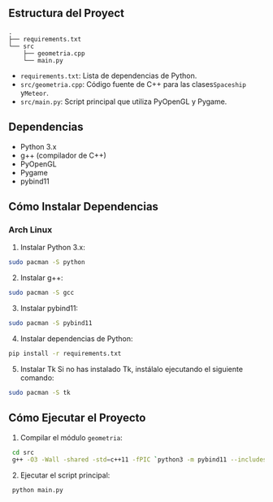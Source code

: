 
## Estructura del Proyect

```
.
├── requirements.txt
└── src
    ├── geometria.cpp
    └── main.py
```

* `requirements.txt`: Lista de dependencias de Python.
* `src/geometria.cpp`: Código fuente de C++ para las clases`Spaceship` y`Meteor`.
* `src/main.py`: Script principal que utiliza PyOpenGL y Pygame.

## Dependencias

* Python 3.x
* g++ (compilador de C++)
* PyOpenGL
* Pygame
* pybind11

## Cómo Instalar Dependencias

### Arch Linux

1. Instalar Python 3.x:

```bash
sudo pacman -S python
```

2. Instalar g++:

```bash
sudo pacman -S gcc
```

3. Instalar pybind11:

```bash
sudo pacman -S pybind11
```

4. Instalar dependencias de Python:

```bash
pip install -r requirements.txt
```

5. Instalar Tk
Si no has instalado Tk, instálalo ejecutando el siguiente comando:

```bash
sudo pacman -S tk
```

## Cómo Ejecutar el Proyecto

1. Compilar el módulo `geometria`:

```bash
 cd src
 g++ -O3 -Wall -shared -std=c++11 -fPIC `python3 -m pybind11 --includes` geometria.cpp -o geometria`python3-config --extension-suffix`
```

2. Ejecutar el script principal:

```bash
 python main.py
```
